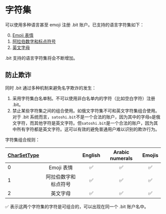 # 字符集

可以使用多种语言甚至 emoji 注册 .bit 账户。已支持的语言字符集如下：

0. [Emoji 表情](https://github.com/dotbitHQ/cell-data-generator/blob/master/data/char_set_emoji.txt)
1. [阿拉伯数字和标点符号](https://github.com/dotbitHQ/cell-data-generator/blob/master/data/char_set_digit_and_symbol.txt)
2. [英文字母](https://github.com/dotbitHQ/cell-data-generator/blob/master/data/char_set_en.txt)

.bit 支持的语言字符集将会不断增加。

## 防止欺诈

同时 .bit 通过多种机制来避免名字欺诈的发生：
1. 采用字符集白名单制。不可以使用非白名单内的字符（比如空白字符）注册 .bit。
2. 禁止某些字符集之间的组合使用。如俄文字符集不可和英文字符集组合使用。对于 .bit 系统而言，`satоshi.bit`不是一个合法的账户，因为其中的字母`о`是俄文字符，而其他字符是英文字符。但`satoshi.bit`是一个合法的账户，因为其中所有字符都是英文字符。这可以有效的避免普通用户难以识别的欺诈行为。

字符集组合规则：

| [CharSetType](https://github.com/dotbitHQ/das-types/blob/3dbce2d972e1950ba0a558daa2abb896bbc2ffca/rust/src/constants.rs#L135)  |            | English | Arabic numerals | Emojis |
|:-------------------------------------------------------------------------------------------------------------------------------|:----------:|:-------:|:---------------:|:------:|
| 0                                                                                                                              |  Emoji 表情  |    ✅    |        ✅        |   ✅    |
| 1                                                                                                                              | 阿拉伯数字和标点符号 |    ✅    |        ✅        |   ✅    |
| 2                                                                                                                              |    英文字母    |    ✅    |        ✅        |   ✅    |

✅ 表示这两个字符集的字符是可组合的，可以出现在同一个 .bit 账户名中。

